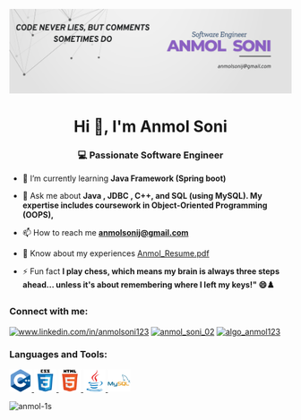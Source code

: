 
![logo](https://github.com/Anmol-1s/Anmol-1s/blob/main/linkedin%20banner.png)
<h1 align="center">Hi 👋, I'm Anmol Soni</h1>
<h3 align="center">💻 Passionate Software Engineer</h3>

- 🌱 I’m currently learning **Java Framework (Spring boot)**

- 💬 Ask me about **Java , JDBC , C++, and SQL (using MySQL). My expertise includes coursework in Object-Oriented Programming (OOPS),**

- 📫 How to reach me **anmolsonij@gmail.com**

- 📄 Know about my experiences [Anmol_Resume.pdf](Anmol_Resume.pdf)

- ⚡ Fun fact **I play chess, which means my brain is always three steps ahead... unless it's about remembering where I left my keys!" 😄♟️**

<h3 align="left">Connect with me:</h3>
<p align="left">
<a href="https://linkedin.com/in/www.linkedin.com/in/anmolsoni123" target="blank"><img align="center" src="https://raw.githubusercontent.com/rahuldkjain/github-profile-readme-generator/master/src/images/icons/Social/linked-in-alt.svg" alt="www.linkedin.com/in/anmolsoni123" height="30" width="40" /></a>
<a href="https://instagram.com/anmol_soni_02" target="blank"><img align="center" src="https://raw.githubusercontent.com/rahuldkjain/github-profile-readme-generator/master/src/images/icons/Social/instagram.svg" alt="anmol_soni_02" height="30" width="40" /></a>
<a href="https://www.leetcode.com/algo_anmol123" target="blank"><img align="center" src="https://raw.githubusercontent.com/rahuldkjain/github-profile-readme-generator/master/src/images/icons/Social/leet-code.svg" alt="algo_anmol123" height="30" width="40" /></a>
</p>

<h3 align="left">Languages and Tools:</h3>
<p align="left"> <a href="https://www.w3schools.com/cpp/" target="_blank" rel="noreferrer"> <img src="https://raw.githubusercontent.com/devicons/devicon/master/icons/cplusplus/cplusplus-original.svg" alt="cplusplus" width="40" height="40"/> </a> <a href="https://www.w3schools.com/css/" target="_blank" rel="noreferrer"> <img src="https://raw.githubusercontent.com/devicons/devicon/master/icons/css3/css3-original-wordmark.svg" alt="css3" width="40" height="40"/> </a> <a href="https://www.w3.org/html/" target="_blank" rel="noreferrer"> <img src="https://raw.githubusercontent.com/devicons/devicon/master/icons/html5/html5-original-wordmark.svg" alt="html5" width="40" height="40"/> </a> <a href="https://www.java.com" target="_blank" rel="noreferrer"> <img src="https://raw.githubusercontent.com/devicons/devicon/master/icons/java/java-original.svg" alt="java" width="40" height="40"/> </a> <a href="https://www.mysql.com/" target="_blank" rel="noreferrer"> <img src="https://raw.githubusercontent.com/devicons/devicon/master/icons/mysql/mysql-original-wordmark.svg" alt="mysql" width="40" height="40"/> </a> </p>

<p><img align="left" src="https://github-readme-stats.vercel.app/api/top-langs?username=anmol-1s&show_icons=true&locale=en&layout=compact" alt="anmol-1s" /></p>

